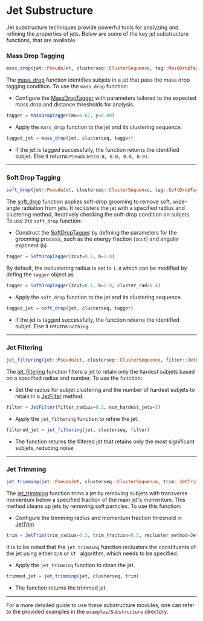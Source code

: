 # Jet Substructure
Jet substructure techniques provide powerful tools for analyzing and refining the properties of jets. Below are some of the key jet substructure functions, that are available.

### Mass Drop Tagging

```julia
mass_drop(jet::PseudoJet, clusterseq::ClusterSequence, tag::MassDropTagger) -> PseudoJet
```

The [mass_drop](@ref) function identifies subjets in a jet that pass the mass drop tagging condition. To use the `mass_drop` function:

-  Configure the [MassDropTagger](@ref) with parameters tailored to the expected mass drop and distance thresholds for analysis.
``` julia
tagger = MassDropTagger(mu=0.67, y=0.09)
```
- Apply the `mass_drop` function to the jet and its clustering sequence.
``` julia 
tagged_jet = mass_drop(jet, clusterseq, tagger)
```
- If the jet is tagged successfully, the function returns the identified subjet. Else it returns `PseudoJet(0.0, 0.0, 0.0, 0.0)`.
---

### Soft Drop Tagging

```julia
soft_drop(jet::PseudoJet, clusterseq::ClusterSequence, tag::SoftDropTagger) -> PseudoJet
```

The [soft_drop](@ref) function applies soft-drop grooming to remove soft, wide-angle radiation from jets. It reclusters the jet with a specified radius and clustering method, iteratively checking the soft-drop condition on subjets. To use the `soft_drop` function:

- Construct the [SoftDropTagger](@ref) by defining the parameters for the grooming process, such as the energy fraction (`zcut`) and angular exponent (`b`)
``` julia
tagger = SoftDropTagger(zcut=0.1, b=2.0)
```
By default, the reclustering radius is set to `1.0` which can be modified by defing the `tagger` object as
``` julia
tagger = SoftDropTagger(zcut=0.1, b=2.0, cluster_rad=0.4)
```
- Apply the `soft_drop` function to the jet and its clustering sequence.
``` julia 
tagged_jet = soft_drop(jet, clusterseq, tagger)
```
- If the jet is tagged successfully, the function returns the identified subjet. Else it returns `nothing`.

---

### Jet Filtering

```julia
jet_filtering(jet::PseudoJet, clusterseq::ClusterSequence, filter::JetFilter) -> PseudoJet
```

The [jet_filtering](@ref) function filters a jet to retain only the hardest subjets based on a specified radius and number. To use the function:

- Set the radius for subjet clustering and the number of hardest subjets to retain in a [JetFilter](@ref) method.
```julia
filter = JetFilter(filter_radius=0.3, num_hardest_jets=3)
```
- Apply the `jet_filtering` function to refine the jet.
```julia
filtered_jet = jet_filtering(jet, clusterseq, filter)
```
- The function returns the filtered jet that retains only the most significant subjets, reducing noise.
---

### Jet Trimming

```julia
jet_trimming(jet::PseudoJet, clusterseq::ClusterSequence, trim::JetTrim) -> PseudoJet
```

The [jet_trimming](@ref) function trims a jet by removing subjets with transverse momentum below a specified fraction of the main jet's momentum. This method cleans up jets by removing soft particles. To use this function:

- Configure the trimming radius and momentum fraction threshold in [JetTrim](@ref)
```julia
trim = JetTrim(trim_radius=0.3, trim_fraction=0.3, recluster_method=JetAlgorithm.CA)
```
It is to be noted that the `jet_trimming` function reclusters the constituents of the jet using either `C/A` or `kT
` algorithm, which needs to be specified.
- Apply the `jet_trimming` function to clean the jet.
```julia
trimmed_jet = jet_trimming(jet, clusterseq, trim)
```
- The function returns the trimmed jet. 

---

For a more detailed guide to use these substructure modules, one can refer to the provided examples in the `examples/Substructure` directory.